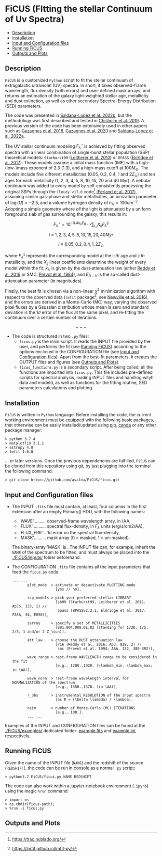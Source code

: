 # FiCUS (FItting the stellar Continuum of Uv Spectra)
- [Description](https://github.com/asalda/FiCUS/README.md#description)
- [Installation](https://github.com/asalda/FiCUS/README.md#install)
- [Input and Configuration files](https://github.com/asalda/FiCUS/README.md#the-input-and-configuration-files)
- [Running FiCUS](https://github.com/asalda/FiCUS/README.md#running-ficus)
- [Outputs and Plots](https://github.com/asalda/FiCUS/README.md#outputs0-and-plots)


## Description
`FiCUS` is a customized `Python` script to fit the stellar continuum of extragalactic ultraviolet (UV) spectra. In short, it takes observed-frame wavelength, flux density (with errors) and user-defined mask arrays, and returns an estimation of the galaxy light-weighted stellar age, metallicity and dust extinction, as well as other secondary Spectral Energy Distribution (SED) parameters. 

The code was presented in [Saldana-Lopez et al. 2022b](https://ui.adsabs.harvard.edu/abs/2022arXiv221101351S/abstract), but the methodology was first described and tested in [Chisholm et al. 2019](https://ui.adsabs.harvard.edu/abs/2022arXiv221101351S/abstract). A previous version of the code has been extensively used in other papers such as [Gazagnes et al. 2018](https://ui.adsabs.harvard.edu/abs/2018A%26A...616A..29G/abstract), [Gazagnes et al. 2020](https://ui.adsabs.harvard.edu/abs/2020A%26A...639A..85G/abstract) and [Saldana-Lopez et al. 2022a](https://ui.adsabs.harvard.edu/abs/2022A%26A...663A..59S/abstract). 

The UV stellar continuum modeling $F_{\lambda}^{\star}$ is achieved by fitting observed spectra with a linear combination of single-burst stellar population (SSP) theoretical models: `Starburst99` ([Leitherer et al. 2010](https://ui.adsabs.harvard.edu/abs/2010ApJS..189..309L/abstract)) or `BPASS` ([Eldridge et al. 2017](https://ui.adsabs.harvard.edu/abs/2017PASA...34...58E/abstract)). These models assume a initial mass function (IMF) with a high-(low-)mass exponent of 2.3 (1.3), and a high-mass cutoff at $100 M_{\odot}$. The models include five different metallicities (0.05, 0.2, 0.4, 1 and $2 Z_{\odot}$) and ten ages for each metallicity (1, 2, 3, 4, 5, 8, 10, 15, 20 and 40 Myr). A nebular continuum was added to every model by self-consistently processing the original SSPs through the `Cloudy v17.0` code[^1] [(Ferland et al. 2017)](https://ui.adsabs.harvard.edu/abs/2017RMxAA..53..385F/abstract), assuming similar gas-phase and stellar metallicities, an ionization parameter of $\log(U)=-2.5$, and a volume hydrogen density of $n_H = 100 cm^{-3}$. Adopting a simple geometry where _all_ the light is attenuated by a uniform foreground slab of gas surrounding the galaxy, this results in: 

$$ F_{\lambda}^{\star} = 10^{-0.4 k_{\lambda} E_{B-V}} \sum_{i,j} X_{ij} F_{\lambda}^{ij} $$

$$ i \equiv 1, 2, 3, 4, 5, 8, 10, 15, 20, 40 Myr $$

$$ i \equiv 0.05, 0.2, 0.4, 1, 2 Z_{\odot} $$

where $F_{\lambda}^{ij}$ represents the corresponding model at the i-_th_ age and j-_th_ metallicity, and the $X_{ij}$ linear coefficients determine the weight of every model within the fit. $k_{\lambda}$ is given by the dust-attenuation law (either [Reddy et al. 2016](https://ui.adsabs.harvard.edu/abs/2016ApJ...828..107R/abstract) or SMC, [Prevot et al. 1984](https://ui.adsabs.harvard.edu/abs/1984A%26A...132..389P/abstract)), and $E_{B-V}$ is the so-called dust-attenuation parameter (in magnitudes). 

Finally, the best fit is chosen via a non-linear $\chi^2$ minimization algorithm with respect to the observed data (`lmfit` package[^2], see [Newville et al. 2016](https://ui.adsabs.harvard.edu/abs/2016ascl.soft06014N/abstract)), and the errors are derived in a Monte-Carlo (MC) way, varying the observed pixel fluxes by a Gaussian distribution whose mean is zero and standard deviation is the $1 \sigma$ error of the flux at the same pixel, and re-fitting the continuum over a certain number of iterations.

$$ --- $$

- The code is structured in two `.py` files:
  - ```ficus.py``` is the main script. It reads the INPUT file provided by the user, and performs the fit (see [Running FiCUS](https://github.com/asalda/FiCUS/README.md#running-ficus)) according to the options enclosed in the CONFIGURATION file (see [Input and Configuration files](https://github.com/asalda/FiCUS/README.md#the-input-and-configuration-files)). Apart from the best-fit parameters, it creates the OUTPUT files and figures (see [Outputs and Plots](https://github.com/asalda/FiCUS/README.md#outputs0-and-plots)). 
  - ```ficus_functions.py``` is a secondary script. After being called, all the functions are imported into `ficus.py`. This file includes pre-defined scripts for spectral analysis, loading INPUT files and handling wityh data and modeld, as well as functions for the fitting routine, SED parameters calculations and plotting. 


## Installation
`FiCUS` is written in `Python` language. Before installing the code, the current working environment must be equipped with the following basic packages, that otherwise can be easily installed/updated using [pip](https://pypi.org/project/pip/), [conda](https://docs.conda.io/en/latest/) or any other package manager:
```
> python 3.7.4 
> matplotlib 3.1.1 
> astropy 4.0 
> lmfit 1.0.0 
```

... or later versions. Once the previous dependencies are fulfilled, `FiCUS` can be cloned from this repository using [git](https://git-scm.com/), by just plugging into the terminal the following command:
```
> git clone https://github.com/asalda/FiCUS/ficus.git
```


## Input and Configuration files
- The INPUT `.fits` file must contain, at least, four columns in the first extension after an empty Primary() HDU, with the following names: 
  - 'WAVE'.......... observed-frame wavelength array, in \AA, 
  - 'FLUX'........... spectral flux-density, in $F_{\lambda}$ units (erg/s/cm2/AA), 
  - 'FLUX_ERR'... $1 \sigma$ error on the spectral flux-density, 
  - 'MASK'.......... mask array (0 = masked, 1 = un-masked).
  
  The binary-array 'MASK' is . The INPUT file can, for example, inherit the `NAME` of the spectrum to be fitted, and must always be placed into the [./FiCUS/inputs/](https://github.com/asalda/FiCUS/inputs/) folder beforehand.

- The CONFIGURATION `.fits` file contains all the input parameters that feed the ```ficus.py``` code.
  ```
  ... ...
         plot_mode  > activate or desactivate PLOTTING mode 
                      [yes // no], 
         
         ssp_models > pick your preferred stellar LIBRARY 
                      [sb99 (Starburst99, Leitherer et al. 2011; ApJS, 123, 1) //
                       bpass (BPASSv2.2.1, Eldridge et al. 2017; PASA, 34, E058)], 
         
         zarray     > specify a set of METALLICITIES 
                      [001,004,008,01,02 (standing for 1/20, 1/5, 2/5, 1 and/or 2 Z_\sun)], 
                      
         att_law    > choose the DUST attenuation law 
                      [r16 (Reddy et al. 2016; ApJ, 828, 2) //
                       smc (Prevot et al. 1994; A&A, 132, 389-392)], 
         
         wave_range > rest-frame WAVELENGTH range to be considered in the fit 
                      [e.g., 1200.,1920. (\lambda_min, \lambda_max; in \AA)], 
         
         wave_norm  > rest-frame wavelength interval for NORMALIZATION of the spectrum
                      [e.g., 1350.,1370. (in \AA)], 
         
         r_obs      > instrumental RESOLUTION of the input spectra 
                      [as R = (\Delta \lambda) / \lambda], 
         
         nsim       > number of Monte-Carlo (MC) ITERATIONS 
                      [e.g., 100.]. 
         ... ...
  ```


Examples of the INPUT and CONFIGURATION files can be found at the [./FiCUS/examples/](https://github.com/asalda/FiCUS/examples/) dedicated folder: [example.fits](https://github.com/asalda/FiCUS/examples/example.fits) and [example.ini](https://github.com/asalda/FiCUS/examples/example.ini), respectively. 


## Running FiCUS
Given the name of the INPUT file (`NAME`) and the redshift of the source (`REDSHIFT`), the code can be run in console as a normal `.py` script:
```
> python3.7 FiCUS/ficus.py NAME REDSHIFT
```

The code can also work within a jupyter-notebook environment (`.ipynb`) using the magic `%run` command:
```
> import os
> os.chdir(ficus-path);
> %run -i ficus.py
```


## Outputs and Plots


[^1]: https://trac.nublado.org/
[^2]: https://lmfit.github.io/lmfit-py/

